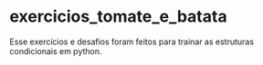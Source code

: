 # exercicios_tomate_e_batata
Esse exercícios e desafios foram feitos para trainar as estruturas condicionais em python.
